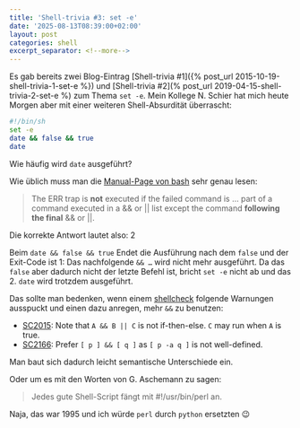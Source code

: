 ```yaml
---
title: 'Shell-trivia #3: set -e'
date: '2025-08-13T08:39:00+02:00'
layout: post
categories: shell
excerpt_separator: <!--more-->
---
```


Es gab bereits zwei Blog-Eintrag [Shell-trivia #1]({% post_url 2015-10-19-shell-trivia-1-set-e %}) und [Shell-trivia #2](% post_url 2019-04-15-shell-trivia-2-set-e %) zum Thema `set -e`.
Mein Kollege N. Schier hat mich heute Morgen aber mit einer weiteren Shell-Absurdität überrascht:

```bash
#!/bin/sh
set -e
date && false && true
date
```

Wie häufig wird `date` ausgeführt?

<!--more-->

Wie üblich muss man die [Manual-Page von bash](https://manpages.debian.org/stretch/bash/bash.1.en.html#Shell_Function_Definitions) sehr genau lesen:

> The ERR trap is **not** executed if the failed command is … part of a command executed in a && or \|\| list except the command **following the final** && or \|\|.

Die korrekte Antwort lautet also: 2

Beim `date && false && true` Endet die Ausführung nach dem `false` und der Exit-Code ist 1:
Das nachfolgende `&& …` wird nicht mehr ausgeführt.
Da das `false` aber dadurch nicht der letzte Befehl ist, bricht `set -e` nicht ab und das 2. `date` wird trotzdem ausgeführt.

Das sollte man bedenken, wenn einem [shellcheck](https://www.shellcheck.net/) folgende Warnungen ausspuckt und einen dazu anregen, mehr `&&` zu benutzen:
- [SC2015](https://www.shellcheck.net/wiki/SC2015): Note that `A && B || C` is not if-then-else. `C` may run when `A` is true.
- [SC2166](https://www.shellcheck.net/wiki/SC2166): Prefer `[ p ] && [ q ]` as `[ p -a q ]` is not well-defined.

Man baut sich dadurch leicht semantische Unterschiede ein.

Oder um es mit den Worten von G. Aschemann zu sagen:
> Jedes gute Shell-Script fängt mit #!/usr/bin/perl an.

Naja, das war 1995 und ich würde `perl` durch `python` ersetzten 😉

